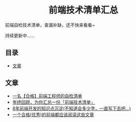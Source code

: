 <h1 align="center">前端技术清单汇总</h1>

前端自检技术清单，查漏补缺，还不快来看看~

持续更新中……


## 目录

* [文章](#文章)

## 文章
 * [一名【合格】前端工程师的自检清单](https://juejin.im/post/5cc1da82f265da036023b628)
 * [年终回顾，为你汇总一份「前端技术清单」](https://juejin.im/post/5bdfb387e51d452c8e0aa902)
 * [8年前端开发的知识点沉淀(不知道会多少字，一直写下去吧...)](https://juejin.im/post/5d0878aaf265da1b83338f74)
 * [一个合格(优秀)的前端都应该阅读这些文章](https://juejin.im/post/5d387f696fb9a07eeb13ea60)
 
